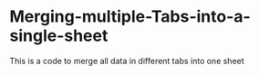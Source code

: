 # Merging-multiple-Tabs-into-a-single-sheet
This is a code to merge all data in different tabs into one sheet
